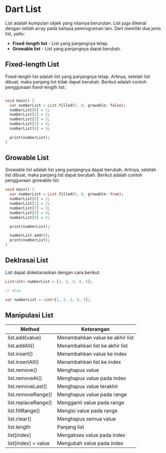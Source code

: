 # Dart List

List adalah kumpulan objek yang nilainya berurutan. List juga dikenal dengan istilah array pada bahasa pemrograman lain. Dart memiliki dua jenis list, yaitu:

- **Fixed-length list** - List yang panjangnya tetap.
- **Growable list** - List yang panjangnya dapat berubah.

## Fixed-length List

Fixed-length list adalah list yang panjangnya tetap. Artinya, setelah list dibuat, maka panjang list tidak dapat berubah. Berikut adalah contoh penggunaan fixed-length list:

```dart

void main() {
  var numberList = List.filled(5, 0, growable: false);
  numberList[0] = 1;
  numberList[1] = 2;
  numberList[2] = 3;
  numberList[3] = 4;
  numberList[4] = 5;

  print(numberList);
}
```

## Growable List

Growable list adalah list yang panjangnya dapat berubah. Artinya, setelah list dibuat, maka panjang list dapat berubah. Berikut adalah contoh penggunaan growable list:

```dart
void main() {
  var numberList = List.filled(5, 0, growable: true);
  numberList[0] = 1;
  numberList[1] = 2;
  numberList[2] = 3;
  numberList[3] = 4;
  numberList[4] = 5;

  print(numberList);

  numberList.add(6);
  print(numberList);
}

```

## Deklrasai List

List dapat dideklarasikan dengan cara berikut:

```dart
List<int> numberList = [1, 2, 3, 4, 5];

// atau

var numberList = <int>[1, 2, 3, 4, 5];
```

## Manipulasi List

| Method              | Keterangan                      |
| ------------------- | ------------------------------- |
| list.add(value)     | Menambahkan value ke akhir list |
| list.addAll()       | Menambahkan list ke akhir list  |
| list.insert()       | Menambahkan value ke index      |
| list.insertAll()    | Menambahkan list ke index       |
| list.remove()       | Menghapus value                 |
| list.removeAt()     | Menghapus value pada index      |
| list.removeLast()   | Menghapus value terakhir        |
| list.removeRange()  | Menghapus value pada range      |
| list.replaceRange() | Mengganti value pada range      |
| list.fillRange()    | Mengisi value pada range        |
| list.clear()        | Menghapus semua value           |
| list.length         | Panjang list                    |
| list[index]         | Mengakses value pada index      |
| list[index] = value | Mengubah value pada index       |
